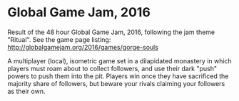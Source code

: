# Global Game Jam, 2016

Result of the 48 hour Global Game Jam, 2016, following the jam theme "Ritual". See the game page listing: http://globalgamejam.org/2016/games/gorge-souls

A multiplayer (local), isometric game set in a dilapidated monastery in which players must roam about to collect followers, and use their dark "push" powers to push them into the pit. Players win once they have sacrificed the majority share of followers, but beware your rivals claiming your followers as their own.
